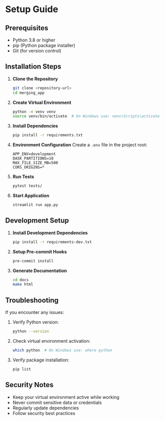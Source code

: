 # Setup Guide

## Prerequisites

- Python 3.8 or higher
- pip (Python package installer)
- Git (for version control)

## Installation Steps

1. **Clone the Repository**
   ```bash
   git clone <repository-url>
   cd merging_app
   ```

2. **Create Virtual Environment**
   ```bash
   python -m venv venv
   source venv/bin/activate  # On Windows use: venv\Scripts\activate
   ```

3. **Install Dependencies**
   ```bash
   pip install -r requirements.txt
   ```

4. **Environment Configuration**
   Create a `.env` file in the project root:
   ```
   APP_ENV=development
   DASK_PARTITIONS=10
   MAX_FILE_SIZE_MB=500
   CORS_ORIGINS=*
   ```

5. **Run Tests**
   ```bash
   pytest tests/
   ```

6. **Start Application**
   ```bash
   streamlit run app.py
   ```

## Development Setup

1. **Install Development Dependencies**
   ```bash
   pip install -r requirements-dev.txt
   ```

2. **Setup Pre-commit Hooks**
   ```bash
   pre-commit install
   ```

3. **Generate Documentation**
   ```bash
   cd docs
   make html
   ```

## Troubleshooting

If you encounter any issues:

1. Verify Python version:
   ```bash
   python --version
   ```

2. Check virtual environment activation:
   ```bash
   which python  # On Windows use: where python
   ```

3. Verify package installation:
   ```bash
   pip list
   ```

## Security Notes

- Keep your virtual environment active while working
- Never commit sensitive data or credentials
- Regularly update dependencies
- Follow security best practices
